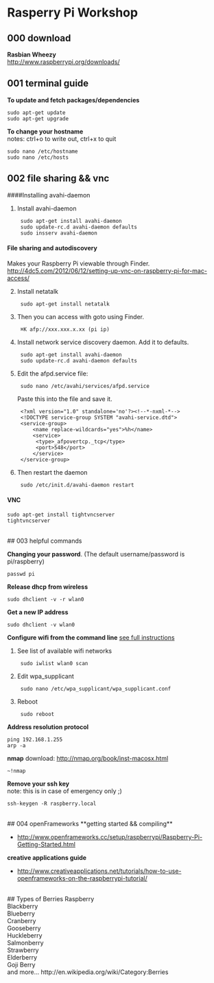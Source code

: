 # Rasperry Pi Workshop

## 000 download
**Rasbian Wheezy** <br />
<http://www.raspberrypi.org/downloads/>


## 001 terminal guide
**To update and fetch packages/dependencies**

	sudo apt-get update
	sudo apt-get upgrade
	
**To change your hostname** <br />
notes: ctrl+o to write out, ctrl+x to quit
	
	sudo nano /etc/hostname
	sudo nano /etc/hosts

## 002 file sharing && vnc
####Installing avahi-daemon

1. Install avahi-daemon

		sudo apt-get install avahi-daemon
		sudo update-rc.d avahi-daemon defaults
		sudo insserv avahi-daemon

#### File sharing and autodiscovery
Makes your Raspberry Pi viewable through Finder.
<http://4dc5.com/2012/06/12/setting-up-vnc-on-raspberry-pi-for-mac-access/>

2. Install netatalk

		sudo apt-get install netatalk

3. Then you can access with goto using Finder.

		⌘K afp://xxx.xxx.x.xx (pi ip)

4. Install network service discovery daemon. Add it to defaults.

		sudo apt-get install avahi-daemon
		sudo update-rc.d avahi-daemon defaults
	

5. Edit the afpd.service file:

		sudo nano /etc/avahi/services/afpd.service
		
	Paste this into the file and save it.
	
		<?xml version="1.0" standalone='no'?><!--*-nxml-*-->
		<!DOCTYPE service-group SYSTEM "avahi-service.dtd">
		<service-group>
		  	<name replace-wildcards="yes">%h</name>
		  	<service>
		     <type>_afpovertcp._tcp</type>
		     <port>548</port>
		  	</service>
		</service-group>

6. Then restart the daemon

		sudo /etc/init.d/avahi-daemon restart


#### VNC
	
	sudo apt-get install tightvncserver
	tightvncserver


<br/>
## 003 helpful commands

**Changing your password**. (The default username/password is pi/raspberry)
	
	passwd pi

**Release dhcp from wireless**

	sudo dhclient -v -r wlan0


**Get a new IP address**

	sudo dhclient -v wlan0
	
**Configure wifi from the command line** [see full instructions](http://www.raspberrypi.org/documentation/configuration/wireless/wireless-cli.md)

1. See list of available wifi networks

		sudo iwlist wlan0 scan
2. Edit wpa_supplicant

		sudo nano /etc/wpa_supplicant/wpa_supplicant.conf
3. Reboot

		sudo reboot

	
**Address resolution protocol**

	ping 192.168.1.255
	arp -a

**nmap**
download: <http://nmap.org/book/inst-macosx.html>

	~!nmap
	
**Remove your ssh key** <br />
note: this is in case of emergency only ;)

	ssh-keygen -R raspberry.local


<br/>
## 004 openFrameworks
**getting started && compiling** <br />

*	<http://www.openframeworks.cc/setup/raspberrypi/Raspberry-Pi-Getting-Started.html>

**creative applications guide** <br />

*	<http://www.creativeapplications.net/tutorials/how-to-use-openframeworks-on-the-raspberrypi-tutorial/>


<br/>
## Types of Berries
Raspberry <br/>
Blackberry <br/>
Blueberry <br/>
Cranberry <br/>
Gooseberry <br/>
Huckleberry <br/>
Salmonberry <br/>
Strawberry <br/>
Elderberry <br/>
Goji Berry <br/>
and more... http://en.wikipedia.org/wiki/Category:Berries